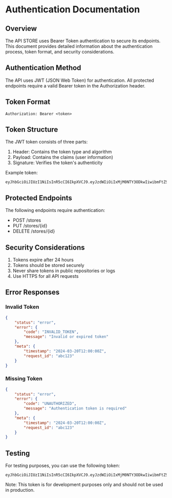 # Authentication Documentation

## Overview
The API STORE uses Bearer Token authentication to secure its endpoints. This document provides detailed information about the authentication process, token format, and security considerations.

## Authentication Method
The API uses JWT (JSON Web Token) for authentication. All protected endpoints require a valid Bearer token in the Authorization header.

## Token Format
```
Authorization: Bearer <token>
```

## Token Structure
The JWT token consists of three parts:
1. Header: Contains the token type and algorithm
2. Payload: Contains the claims (user information)
3. Signature: Verifies the token's authenticity

Example token:
```
eyJhbGciOiJIUzI1NiIsInR5cCI6IkpXVCJ9.eyJzdWIiOiIxMjM0NTY3ODkwIiwibmFtZSI6IlRlc3QgVXNlciJ9
```

## Protected Endpoints
The following endpoints require authentication:
- POST /stores
- PUT /stores/{id}
- DELETE /stores/{id}

## Security Considerations
1. Tokens expire after 24 hours
2. Tokens should be stored securely
3. Never share tokens in public repositories or logs
4. Use HTTPS for all API requests

## Error Responses

### Invalid Token
```json
{
    "status": "error",
    "error": {
        "code": "INVALID_TOKEN",
        "message": "Invalid or expired token"
    },
    "meta": {
        "timestamp": "2024-03-20T12:00:00Z",
        "request_id": "abc123"
    }
}
```

### Missing Token
```json
{
    "status": "error",
    "error": {
        "code": "UNAUTHORIZED",
        "message": "Authentication token is required"
    },
    "meta": {
        "timestamp": "2024-03-20T12:00:00Z",
        "request_id": "abc123"
    }
}
```

## Testing
For testing purposes, you can use the following token:
```
eyJhbGciOiJIUzI1NiIsInR5cCI6IkpXVCJ9.eyJzdWIiOiIxMjM0NTY3ODkwIiwibmFtZSI6IlRlc3QgVXNlciJ9
```

Note: This token is for development purposes only and should not be used in production. 